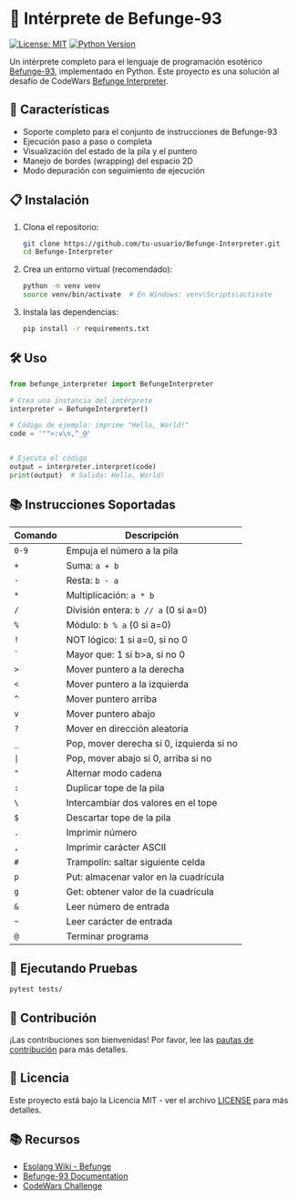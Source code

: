 # 🧮 Intérprete de Befunge-93

[![License: MIT](https://img.shields.io/badge/License-MIT-yellow.svg)](https://opensource.org/licenses/MIT)
[![Python Version](https://img.shields.io/badge/python-3.8+-blue.svg)](https://www.python.org/downloads/)

Un intérprete completo para el lenguaje de programación esotérico [Befunge-93](https://esolangs.org/wiki/Befunge), implementado en Python. Este proyecto es una solución al desafío de CodeWars [Befunge Interpreter](https://www.codewars.com/kata/526c7b931666d07889000a3c).

## 🚀 Características

- Soporte completo para el conjunto de instrucciones de Befunge-93
- Ejecución paso a paso o completa
- Visualización del estado de la pila y el puntero
- Manejo de bordes (wrapping) del espacio 2D
- Modo depuración con seguimiento de ejecución

## 📋 Instalación

1. Clona el repositorio:
   ```bash
   git clone https://github.com/tu-usuario/Befunge-Interpreter.git
   cd Befunge-Interpreter
   ```

2. Crea un entorno virtual (recomendado):
   ```bash
   python -m venv venv
   source venv/bin/activate  # En Windows: venv\Scripts\activate
   ```

3. Instala las dependencias:
   ```bash
   pip install -r requirements.txt
   ```

## 🛠️ Uso

```python
from befunge_interpreter import BefungeInterpreter

# Crea una instancia del intérprete
interpreter = BefungeInterpreter()

# Código de ejemplo: imprime "Hello, World!"
code = '"">:v\n,^_@'


# Ejecuta el código
output = interpreter.interpret(code)
print(output)  # Salida: Hello, World!
```

## 📚 Instrucciones Soportadas

| Comando | Descripción |
|---------|-------------|
| `0-9` | Empuja el número a la pila |
| `+` | Suma: `a + b` |
| `-` | Resta: `b - a` |
| `*` | Multiplicación: `a * b` |
| `/` | División entera: `b // a` (0 si a=0) |
| `%` | Módulo: `b % a` (0 si a=0) |
| `!` | NOT lógico: 1 si a=0, si no 0 |
| `` ` `` | Mayor que: 1 si b>a, si no 0 |
| `>` | Mover puntero a la derecha |
| `<` | Mover puntero a la izquierda |
| `^` | Mover puntero arriba |
| `v` | Mover puntero abajo |
| `?` | Mover en dirección aleatoria |
| `_` | Pop, mover derecha si 0, izquierda si no |
| `\|` | Pop, mover abajo si 0, arriba si no |
| `"` | Alternar modo cadena |
| `:` | Duplicar tope de la pila |
| `\` | Intercambiar dos valores en el tope |
| `$` | Descartar tope de la pila |
| `.` | Imprimir número |
| `,` | Imprimir carácter ASCII |
| `#` | Trampolín: saltar siguiente celda |
| `p` | Put: almacenar valor en la cuadrícula |
| `g` | Get: obtener valor de la cuadrícula |
| `&` | Leer número de entrada |
| `~` | Leer carácter de entrada |
| `@` | Terminar programa |

## 🧪 Ejecutando Pruebas

```bash
pytest tests/
```

## 🤝 Contribución

¡Las contribuciones son bienvenidas! Por favor, lee las [pautas de contribución](CONTRIBUTING.md) para más detalles.

## 📄 Licencia

Este proyecto está bajo la Licencia MIT - ver el archivo [LICENSE](LICENSE) para más detalles.

## 📚 Recursos

- [Esolang Wiki - Befunge](https://esolangs.org/wiki/Befunge)
- [Befunge-93 Documentation](https://catseye.tc/view/befunge-93/doc/Befunge-93.markdown)
- [CodeWars Challenge](https://www.codewars.com/kata/526c7b931666d07889000a3c)
